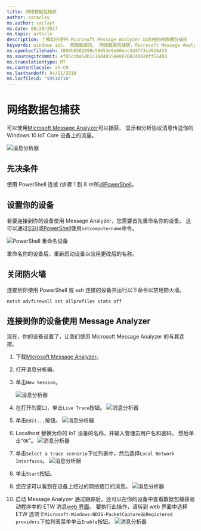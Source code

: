 ```yaml
---
title: 网络数据包捕获
author: saraclay
ms.author: saclayt
ms.date: 08/28/2017
ms.topic: article
description: 了解如何使用 Microsoft Message Analyzer 以启用网络数据包捕获
keywords: windows iot、 网络数据包、 网络数据包捕获，Microsoft Message Analyzer，PowerShell
ms.openlocfilehash: 1880b6502099c50653e9e60ebc3d4ff3cd926450
ms.sourcegitcommit: ef85ccba54b1118d49554e88768240020ff514b0
ms.translationtype: MT
ms.contentlocale: zh-CN
ms.lasthandoff: 04/11/2019
ms.locfileid: "59510710"
---
```

# <a name="network-packet-capture"></a>网络数据包捕获

可以使用[Microsoft Message Analyzer](http://www.microsoft.com/en-us/download/details.aspx?id=44226)可以捕获、 显示和分析协议消息传送你的 Windows 10 IoT Core 设备上的流量。

![消息分析器](../media/NetworkPacketCapture/message-analyzer.png)

## <a name="prerequisites"></a>先决条件

使用 PowerShell 连接 (步骤 1 到 8 中所述[PowerShell](../connect-your-device/PowerShell.md)。

## <a name="set-up-your-device"></a>设置你的设备

若要连接到你的设备使用 Message Analyzer，您需要首先重命名你的设备。  这可以通过[SSH](../connect-your-device/SSH.md)或[PowerShell](../connect-your-device/PowerShell.md)使用`setcomputername`命令。

![PowerShell 重命名设备](../media/NetworkPacketCapture/powershell-rename-device.png)

重命名你的设备后，重新启动设备以应用更改后的名称。

## <a name="turn-off-the-firewall"></a>关闭防火墙

连接到你使用 PowerShell 或 ssh 连接的设备并运行以下命令以禁用防火墙。
    
    netsh advfirewall set allprofiles state off
    
## <a name="connect-to-your-device-using-message-analyzer"></a>连接到你的设备使用 Message Analyzer

现在，你的设备设置了，让我们使用 Microsoft Message Analyzer 的与其连接。

1. 下载[Microsoft Message Analyzer](http://www.microsoft.com/en-us/download/details.aspx?id=44226)。
2. 打开消息分析器。
3. 单击`New Session`。

    ![消息分析器](../media/NetworkPacketCapture/message-analyzer-new-session.png)
4. 在打开的窗口，单击`Live Trace`按钮。
    ![消息分析器](../media/NetworkPacketCapture/message-analyzer-live-trace.png)
5. 单击`Edit...`按钮。
    ![消息分析器](../media/NetworkPacketCapture/message-analyzer-edit-button.png)
6. Localhost 替换为你的 IoT 设备的名称，并输入管理员用户名和密码。  然后单击“`OK`”。
    ![消息分析器](../media/NetworkPacketCapture/message-analyzer-edit-target-computers.png)
7. 单击`Select a trace scenario`下拉列表中，然后选择`Local Network Interfaces`。
    ![消息分析器](../media/NetworkPacketCapture/message-analyzer-trace-scenario.png)
8. 单击`Start`按钮。
9. 您应该可以看到在设备上经过的网络接口的消息。
    ![消息分析器](../media/NetworkPacketCapture/message-analyzer.png)
10. 启动 Message Analyzer 通过跟踪后，还可以在你的设备中查看数据包捕获驱动程序中的 ETW 消息[web 界面](DevicePortal.md)。  要执行此操作，请转到 web 界面中选择 ETW 选项卡`Microsoft-Windows-NDIS-PacketCapture`从`Registered providers`下拉列表菜单单击`Enable`按钮。
    ![消息分析器](../media/NetworkPacketCapture/web-etw.png)    
